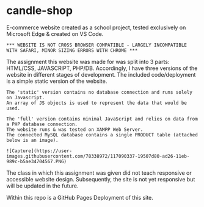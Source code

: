 # candle-shop

E-commerce website created as a school project, tested exclusively on Microsoft Edge & created on VS Code.

	*** WEBSITE IS NOT CROSS BROWSER COMPATIBLE - LARGELY INCOMPATIBLE WITH SAFARI, MINOR SIZING ERRORS WITH CHROME ***

The assignment this website was made for was split into 3 parts: HTML/CSS, JAVASCRIPT, PHP/DB. 
Accordingly, I have three versions of the website in different stages of development.
The included code/deployment is a simple static version of the website.

	The 'static' version contains no database connection and runs solely on Javascript.
	An array of JS objects is used to represent the data that would be used. 
	
	The 'full' version contains minimal JavaScript and relies on data from a PHP database connection.
	The website runs & was tested on XAMPP Web Server.
	The connected MySQL database contains a single PRODUCT table (attached below is an image).
		
	![Capture](https://user-images.githubusercontent.com/78338972/117090337-19507d80-ad26-11eb-989c-b5ae34704567.PNG)
	
The class in which this assignment was given did not teach responsive or accessible website design. Subsequently, the site is not yet responsive but will be updated in the future.

Within this repo is a GitHub Pages Deployment of this site.
	
